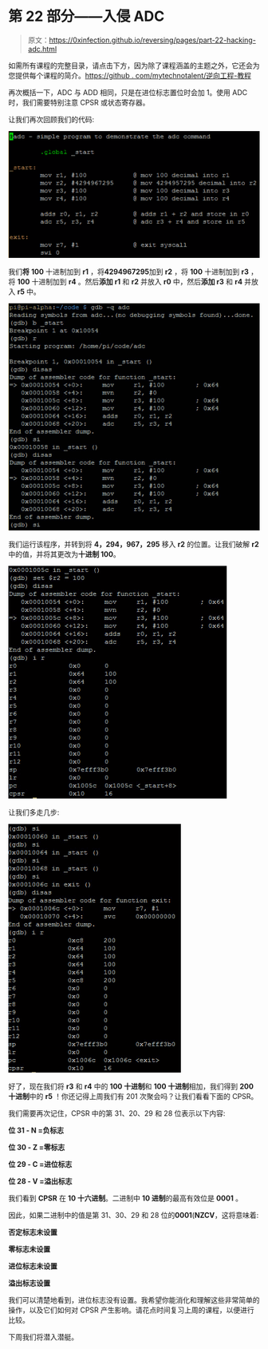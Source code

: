 # 第 22 部分——入侵 ADC

> 原文：<https://0xinfection.github.io/reversing/pages/part-22-hacking-adc.html>

如需所有课程的完整目录，请点击下方，因为除了课程涵盖的主题之外，它还会为您提供每个课程的简介。[https://github . com/mytechnotalent/逆向工程-教程](https://github.com/mytechnotalent/Reverse-Engineering-Tutorial)

再次概括一下，ADC 与 ADD 相同，只是在进位标志置位时会加 1。使用 ADC 时，我们需要特别注意 CPSR 或状态寄存器。

让我们再次回顾我们的代码:

![](img/b395215849b14824336f60397cbfbb10.png)

我们**将** **100** 十进制加到 **r1** ，将**4294967295**加到 **r2** ，将 **100** 十进制加到 **r3** ，将 **100** 十进制加到 **r4** 。然后**添加 r1** 和 **r2** 并放入 **r0** 中，然后**添加 r3** 和 **r4** 并放入 **r5** 中。

![](img/de744c4bb4f70e314b4775cdc2072e36.png)

我们运行该程序，并转到将 **4，294，967，295** 移入 **r2** 的位置。让我们破解 **r2** 中的值，并将其更改为**十进制 100**。

![](img/4941b9686a648b84901e7747073f0f64.png)

让我们多走几步:

![](img/c5181407b38675e0329583658158b296.png)

好了，现在我们将 **r3** 和 **r4** 中的 **100 十进制**和 **100 十进制**相加，我们得到 **200** **十进制**中的 **r5** ！你还记得上周我们有 201 次聚会吗？让我们看看下面的 CPSR。

我们需要再次记住，CPSR 中的第 31、20、29 和 28 位表示以下内容:

**位 31 - N =负标志**

**位 30 - Z =零标志**

**位 29 - C =进位标志**

**位 28 - V =溢出标志**

我们看到 **CPSR** 在 **10 十六进制**。二进制中 **10 进制**的最高有效位是 **0001** 。

因此，如果二进制中的值是第 31、30、29 和 28 位的**0001**(**NZCV**，这将意味着:

**否定标志未设置**

**零标志未设置**

**进位标志未设置**

**溢出标志设置**

我们可以清楚地看到，进位标志没有设置。我希望你能消化和理解这些非常简单的操作，以及它们如何对 CPSR 产生影响。请花点时间复习上周的课程，以便进行比较。

下周我们将潜入潜艇。